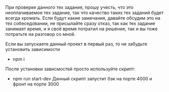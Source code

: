 При проверке данного тех задания, прошу учесть, что это неоплачиваемое тех задание, так что качество таких тех заданий будет всегда хромать.
Если будут какие замечания, давайте обсудим это на тех собеседовании, не присылайте сразу отказ, так как тех задание занимает время, и я своё время потратил на решение, так и вы тоже потратьте на разговор со мной.

Если вы запускаете данный проект в первый раз, то не забудьте установить зависимости
- npm i


После установки зависмостей просто используйте скрипт:
- npm run start-dev
Данный скрипт запустит бэк на порте 4000 и фронт на порте 3000 

